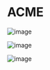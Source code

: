 # ACME

![image](https://github.com/jhohanvasquez/ACME/assets/36570532/f29f30b1-0a26-4b78-a3be-6f4644056000)

![image](https://github.com/jhohanvasquez/ACME/assets/36570532/43975421-0f1c-462c-933f-42ec07198e19)

![image](https://github.com/jhohanvasquez/ACME/assets/36570532/2c9194fd-fb1d-4f0d-9b12-54ef92c00cc3)

